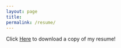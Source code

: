```yaml
---
layout: page
title:
permalink: /resume/
---
```


Click <a href="{{ site.url }}/assets/resume.pdf">Here</a> to download a copy of my resume!


